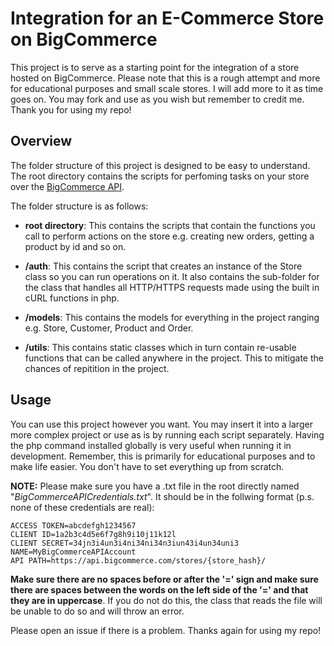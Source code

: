 # Integration for an E-Commerce Store on BigCommerce
This project is to serve as a starting point for the integration of a store hosted on BigCommerce. Please note that this is a rough attempt and more for educational purposes and small scale stores. I will add more to it as time goes on. You may fork and use as you wish but remember to credit me. Thank you for using my repo!

## Overview
The folder structure of this project is designed to be easy to understand. The root directory contains the scripts for perfoming tasks on your store over the [BigCommerce API](https://developer.bigcommerce.com/api-reference "BigCommerce API Reference").

The folder structure is as follows:
* <b>root directory</b>: This contains the scripts that contain the functions you call to perform actions on the store e.g. creating new orders, getting a product by id and so on.

* <b>/auth</b>: This contains the script that creates an instance of the Store class so you can run operations on it. It also contains the sub-folder for the class that handles all HTTP/HTTPS requests made using the built in cURL functions in php.

* <b>/models</b>: This contains the models for everything in the project ranging e.g. Store, Customer, Product and Order.

* <b>/utils</b>: This contains static classes which in turn contain re-usable functions that can be called anywhere in the project. This to mitigate the chances of repitition in the project.

## Usage
You can use this project however you want. You may insert it into a larger more complex project or use as is by running each script separately. Having the php command installed globally is very useful when running it in development. Remember, this is primarily for educational purposes and to make life easier. You don't have to set everything up from scratch. 

<b>NOTE:</b> Please make sure you have a .txt file in the root directly named "<i>BigCommerceAPICredentials.txt</i>". It should be in the follwing format (p.s. none of these credentials are real):
```
ACCESS TOKEN=abcdefgh1234567
CLIENT ID=1a2b3c4d5e6f7g8h9i10j11k12l
CLIENT SECRET=34jn3i4un3i4ni34ni34n3iun43i4un34uni3
NAME=MyBigCommerceAPIAccount
API PATH=https://api.bigcommerce.com/stores/{store_hash}/
```
<b>Make sure there are no spaces before or after the '=' sign and make sure there are spaces between the words on the left side of the '=' and that they are in uppercase</b>. If you do not do this, the class that reads the file will be unable to do so and will throw an error. 

Please open an issue if there is a problem. Thanks again for using my repo!